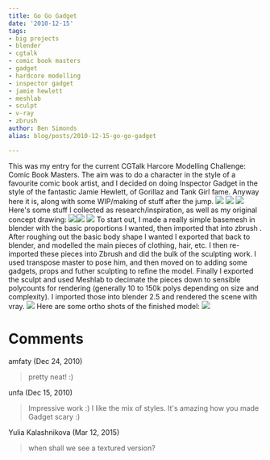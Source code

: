 ```yaml
---
title: Go Go Gadget
date: '2010-12-15'
tags:
- big projects
- blender
- cgtalk
- comic book masters
- gadget
- hardcore modelling
- inspector gadget
- jamie hewlett
- meshlab
- sculpt
- v-ray
- zbrush
author: Ben Simonds
alias: blog/posts/2010-12-15-go-go-gadget

---
```


This was my entry for the current CGTalk Harcore Modelling Challenge: Comic Book Masters. The aim was to do a character in the style of a favourite comic book artist, and I decided on doing Inspector Gadget in the style of the fantastic Jamie Hewlett, of Gorillaz and Tank Girl fame. Anyway here it is, along with some WIP/making of stuff after the jump. [![](/images/old/render1.jpg)](/images/old/render1.jpg) [![](/images/old/render2.jpg)](/images/old/render2.jpg) [](/images/old/render2.jpg)[![](/images/old/render3.jpg)](/images/old/render3.jpg) Here's some stuff I collected as research/inspiration, as well as my original concept drawing: [![](/images/old/refsheet1s.png)](/images/old/refsheet1s.png)[![](/images/old/refsheet2.jpg)](/images/old/refsheet2.jpg) [![](/images/old/gadgetconcept2s.jpg)](/images/old/gadgetconcept2s.jpg) To start out, I made a really simple basemesh in blender with the basic proportions I wanted, then imported that into zbrush . After roughing out the basic body shape I wanted I exported that back to blender, and modelled the main pieces of clothing, hair, etc. I then re-imported these pieces into Zbrush and did the bulk of the sculpting work. I used transpose master to pose him, and then moved on to adding some gadgets, props and futher sculpting to refine the model. Finally I exported the sculpt and used Meshlab to decimate the pieces down to sensible polycounts for rendering (generally 10 to 150k polys depending on size and complexity). I imported those into blender 2.5 and rendered the scene with vray. [![](/images/old/wip_steps.jpg)](/images/old/wip_steps.jpg) Here are some ortho shots of the finished model: [![](/images/old/orthos.jpg)](/images/old/orthos.jpg)     ﻿





# Comments


amfaty (Dec 24, 2010)
> pretty neat! :)

unfa (Dec 15, 2010)
> Impressive work :)
> I like the mix of styles. It's amazing how you made Gadget scary :)

Yulia Kalashnikova (Mar 12, 2015)
> when shall we see a textured version?
